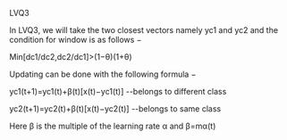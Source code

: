 LVQ3

In LVQ3, we will take the two closest vectors namely yc1 and yc2 and the condition for window is as follows −

Min[dc1/dc2,dc2/dc1]>(1−θ)(1+θ)


Updating can be done with the following formula −

yc1(t+1)=yc1(t)+β(t)[x(t)−yc1(t)] --belongs to different class

yc2(t+1)=yc2(t)+β(t)[x(t)−yc2(t)]  --belongs to same class

Here β is the multiple of the learning rate α and  β=mα(t)
